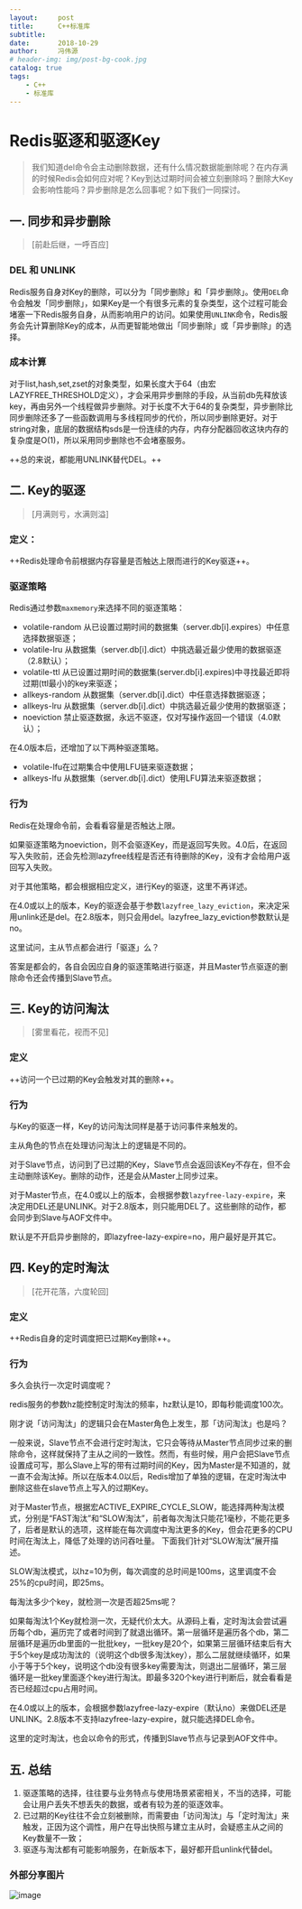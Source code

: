 ```yaml
---
layout:     post
title:      C++标准库
subtitle:
date:       2018-10-29
author:     冯伟源
# header-img: img/post-bg-cook.jpg
catalog: true
tags:
    - C++
    - 标准库
---
```




# Redis驱逐和驱逐Key

> 我们知道del命令会主动删除数据，还有什么情况数据能删除呢？在内存满的时候Redis会如何应对呢？Key到达过期时间会被立刻删除吗？删除大Key会影响性能吗？异步删除是怎么回事呢？如下我们一同探讨。


## 一. 同步和异步删除
> [前赴后继，一呼百应]

### DEL 和 UNLINK

Redis服务自身对Key的删除，可以分为「同步删除」和「异步删除」。使用`DEL`命令会触发「同步删除」，如果Key是一个有很多元素的复杂类型，这个过程可能会堵塞一下Redis服务自身，从而影响用户的访问。如果使用`UNLINK`命令，Redis服务会先计算删除Key的成本，从而更智能地做出「同步删除」或「异步删除」的选择。

### 成本计算
对于list,hash,set,zset的对象类型，如果长度大于64（由宏LAZYFREE_THRESHOLD定义），才会采用异步删除的手段，从当前db先释放该key，再由另外一个线程做异步删除。对于长度不大于64的复杂类型，异步删除比同步删除还多了一些函数调用与多线程同步的代价，所以同步删除更好。对于string对象，底层的数据结构sds是一份连续的内存，内存分配器回收这块内存的复杂度是O(1)，所以采用同步删除也不会堵塞服务。

++总的来说，都能用UNLINK替代DEL。++

## 二. Key的驱逐
> [月满则亏，水满则溢]

### 定义：
++Redis处理命令前根据内存容量是否触达上限而进行的Key驱逐++。

### 驱逐策略
Redis通过参数`maxmemory`来选择不同的驱逐策略：

- volatile-random 从已设置过期时间的数据集（server.db[i].expires）中任意选择数据驱逐；
- volatile-lru 从数据集（server.db[i].dict）中挑选最近最少使用的数据驱逐（2.8默认）；
- volatile-ttl 从已设置过期时间的数据集(server.db[i].expires)中寻找最近即将过期(ttl最小)的key来驱逐；
- allkeys-random 从数据集（server.db[i].dict）中任意选择数据驱逐；
- allkeys-lru 从数据集（server.db[i].dict）中挑选最近最少使用的数据驱逐；
- noeviction 禁止驱逐数据，永远不驱逐，仅对写操作返回一个错误（4.0默认）；

在4.0版本后，还增加了以下两种驱逐策略。
- volatile-lfu在过期集合中使用LFU链来驱逐数据；
- allkeys-lfu 从数据集（server.db[i].dict）使用LFU算法来驱逐数据；

### 行为
Redis在处理命令前，会看看容量是否触达上限。

如果驱逐策略为noeviction，则不会驱逐Key，而是返回写失败。4.0后，在返回写入失败前，还会先检测lazyfree线程是否还有待删除的Key，没有才会给用户返回写入失败。

对于其他策略，都会根据相应定义，进行Key的驱逐，这里不再详述。

在4.0或以上的版本，Key的驱逐会基于参数`lazyfree_lazy_eviction`，来决定采用unlink还是del。在2.8版本，则只会用del。lazyfree_lazy_eviction参数默认是no。

这里试问，主从节点都会进行「驱逐」么？

答案是都会的，各自会因应自身的驱逐策略进行驱逐，并且Master节点驱逐的删除命令还会传播到Slave节点。


## 三. Key的访问淘汰
> [雾里看花，视而不见]

### 定义
++访问一个已过期的Key会触发对其的删除++。

### 行为
与Key的驱逐一样，Key的访问淘汰同样是基于访问事件来触发的。

主从角色的节点在处理访问淘汰上的逻辑是不同的。

对于Slave节点，访问到了已过期的Key，Slave节点会返回该Key不存在，但不会主动删除该Key。删除的动作，还是会从Master上同步过来。

对于Master节点，在4.0或以上的版本，会根据参数`lazyfree-lazy-expire`，来决定用DEL还是UNLINK。对于2.8版本，则只能用DEL了。这些删除的动作，都会同步到Slave与AOF文件中。

默认是不开启异步删除的，即lazyfree-lazy-expire=no，用户最好是开其它。

## 四. Key的定时淘汰
> [花开花落，六度轮回]

### 定义
++Redis自身的定时调度把已过期Key删除++。

### 行为

多久会执行一次定时调度呢？

redis服务的参数hz能控制定时淘汰的频率，hz默认是10，即每秒能调度100次。

刚才说「访问淘汰」的逻辑只会在Master角色上发生，那「访问淘汰」也是吗？

一般来说，Slave节点不会进行定时淘汰，它只会等待从Master节点同步过来的删除命令，这样就保持了主从之间的一致性。然而，有些时候，用户会把Slave节点设置成可写，那么Slave上写的带有过期时间的Key，因为Master是不知道的，就一直不会淘汰掉。所以在版本4.0以后，Redis增加了单独的逻辑，在定时淘汰中删除这些在slave节点上写入的过期Key。

对于Master节点，根据宏ACTIVE_EXPIRE_CYCLE_SLOW，能选择两种淘汰模式，分别是“FAST淘汰”和“SLOW淘汰”，前者每次淘汰只能花1毫秒，不能花更多了，后者是默认的选项，这样能在每次调度中淘汰更多的Key，但会花更多的CPU时间在淘汰上，降低了处理的访问吞吐量。 下面我们针对“SLOW淘汰”展开描述。

SLOW淘汰模式，以hz=10为例，每次调度的总时间是100ms，这里调度不会25%的cpu时间，即25ms。

每淘汰多少个key，就检测一次是否超25ms呢？

如果每淘汰1个Key就检测一次，无疑代价太大。从源码上看，定时淘汰会尝试遍历每个db，遍历完了或者时间到了就退出循环。第一层循环是遍历各个db，第二层循环是遍历db里面的一批批key，一批key是20个，如果第三层循环结束后有大于5个key是成功淘汰的（说明这个db很多淘汰key），那么二层就继续循环，如果小于等于5个key，说明这个db没有很多key需要淘汰，则退出二层循环，第三层循环是一批key里面逐个key进行淘汰。即最多320个key进行判断后，就会看看是否已经超过cpu占用时间。

在4.0或以上的版本，会根据参数lazyfree-lazy-expire（默认no）来做DEL还是UNLINK。2.8版本不支持lazyfree-lazy-expire，就只能选择DEL命令。

这里的定时淘汰，也会以命令的形式，传播到Slave节点与记录到AOF文件中。

## 五. 总结

1. 驱逐策略的选择，往往要与业务特点与使用场景紧密相关，不当的选择，可能会让用户丢失不想丢失的数据，或者有较为差的驱逐效率。
2. 已过期的Key往往不会立刻被删除，而需要由「访问淘汰」与「定时淘汰」来触发，正因为这个调性，用户在导出快照与建立主从时，会疑惑主从之间的Key数量不一致；
3. 驱逐与淘汰都有可能影响服务，在新版本下，最好都开启unlink代替del。


### 外部分享图片
![image](http://assets.processon.com/chart_image/5de78cf0e4b00e6d9018482e.png)

